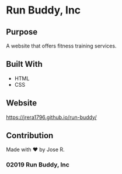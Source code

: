 # Run Buddy, Inc

## Purpose
A website that offers fitness training services.

## Built With
* HTML
* CSS

## Website
https://jrera1796.github.io/run-buddy/

## Contribution
Made with ❤️ by Jose R.

### 02019 Run Buddy, Inc
